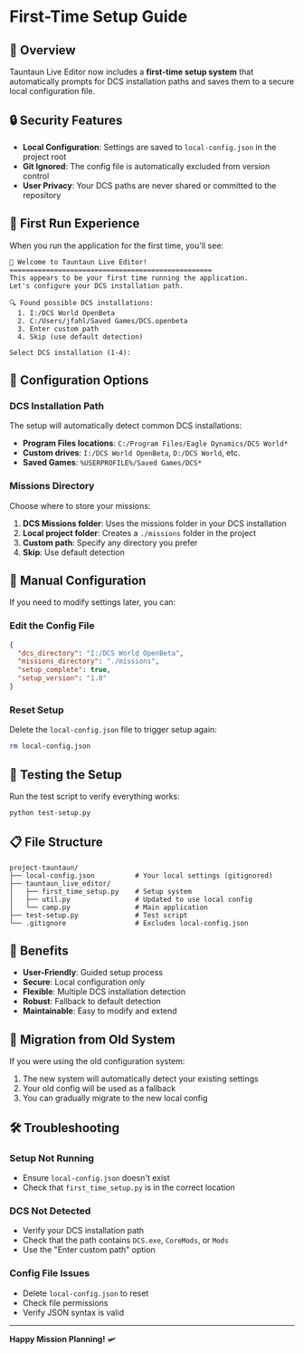 # First-Time Setup Guide

## 🎯 Overview

Tauntaun Live Editor now includes a **first-time setup system** that automatically prompts for DCS installation paths and saves them to a secure local configuration file.

## 🔒 Security Features

- **Local Configuration**: Settings are saved to `local-config.json` in the project root
- **Git Ignored**: The config file is automatically excluded from version control
- **User Privacy**: Your DCS paths are never shared or committed to the repository

## 🚀 First Run Experience

When you run the application for the first time, you'll see:

```
🎯 Welcome to Tauntaun Live Editor!
==================================================
This appears to be your first time running the application.
Let's configure your DCS installation path.

🔍 Found possible DCS installations:
  1. I:/DCS World OpenBeta
  2. C:/Users/jfahl/Saved Games/DCS.openbeta
  3. Enter custom path
  4. Skip (use default detection)

Select DCS installation (1-4): 
```

## 📁 Configuration Options

### DCS Installation Path
The setup will automatically detect common DCS installations:
- **Program Files locations**: `C:/Program Files/Eagle Dynamics/DCS World*`
- **Custom drives**: `I:/DCS World OpenBeta`, `D:/DCS World`, etc.
- **Saved Games**: `%USERPROFILE%/Saved Games/DCS*`

### Missions Directory
Choose where to store your missions:
1. **DCS Missions folder**: Uses the missions folder in your DCS installation
2. **Local project folder**: Creates a `./missions` folder in the project
3. **Custom path**: Specify any directory you prefer
4. **Skip**: Use default detection

## 🔧 Manual Configuration

If you need to modify settings later, you can:

### Edit the Config File
```json
{
  "dcs_directory": "I:/DCS World OpenBeta",
  "missions_directory": "./missions",
  "setup_complete": true,
  "setup_version": "1.0"
}
```

### Reset Setup
Delete the `local-config.json` file to trigger setup again:
```bash
rm local-config.json
```

## 🧪 Testing the Setup

Run the test script to verify everything works:
```bash
python test-setup.py
```

## 📋 File Structure

```
project-tauntaun/
├── local-config.json          # Your local settings (gitignored)
├── tauntaun_live_editor/
│   ├── first_time_setup.py    # Setup system
│   ├── util.py                # Updated to use local config
│   └── camp.py                # Main application
├── test-setup.py              # Test script
└── .gitignore                 # Excludes local-config.json
```

## 🎉 Benefits

- **User-Friendly**: Guided setup process
- **Secure**: Local configuration only
- **Flexible**: Multiple DCS installation detection
- **Robust**: Fallback to default detection
- **Maintainable**: Easy to modify and extend

## 🔄 Migration from Old System

If you were using the old configuration system:
1. The new system will automatically detect your existing settings
2. Your old config will be used as a fallback
3. You can gradually migrate to the new local config

## 🛠️ Troubleshooting

### Setup Not Running
- Ensure `local-config.json` doesn't exist
- Check that `first_time_setup.py` is in the correct location

### DCS Not Detected
- Verify your DCS installation path
- Check that the path contains `DCS.exe`, `CoreMods`, or `Mods`
- Use the "Enter custom path" option

### Config File Issues
- Delete `local-config.json` to reset
- Check file permissions
- Verify JSON syntax is valid

---

**Happy Mission Planning!** 🛩️ 
